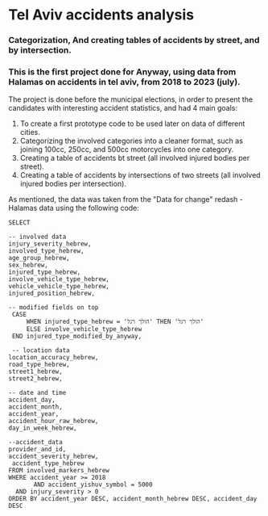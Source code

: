 # Tel Aviv accidents analysis 
### Categorization, And creating tables of accidents by street, and by intersection.
### This is the first project done for Anyway, using data from Halamas on accidents in tel aviv, from 2018 to 2023 (july).
The project is done before the municipal elections, in order to present the candidates with interesting accident statistics, and had 4 main goals:
1. To create a first prototype code to be used later on data of different cities.
2. Categorizing the involved categories into a cleaner format, such as joining 100cc, 250cc, and 500cc motorcycles into one category.
3. Creating a table of accidents bt street (all involved injured bodies per street).
4. Creating a table of accidents by intersections of two streets (all involved injured bodies per intersection).


As mentioned, the data was taken from the "Data for change" redash - Halamas data
using the following code:

```
SELECT 

-- involved data
injury_severity_hebrew,
involved_type_hebrew,
age_group_hebrew,
sex_hebrew,
injured_type_hebrew,
involve_vehicle_type_hebrew,
vehicle_vehicle_type_hebrew,
injured_position_hebrew,

-- modified fields on top
 CASE
     WHEN injured_type_hebrew = 'הולך רגל' THEN 'הולך רגל' 
     ELSE involve_vehicle_type_hebrew
 END injured_type_modified_by_anyway,
 
 -- location data
location_accuracy_hebrew,
road_type_hebrew,
street1_hebrew,
street2_hebrew,

-- date and time
accident_day,
accident_month,
accident_year,
accident_hour_raw_hebrew,
day_in_week_hebrew,
                                                                      
--accident_data
provider_and_id,
accident_severity_hebrew,
 accident_type_hebrew
FROM involved_markers_hebrew
WHERE accident_year >= 2018
       AND accident_yishuv_symbol = 5000
  AND injury_severity > 0
ORDER BY accident_year DESC, accident_month_hebrew DESC, accident_day DESC
```
